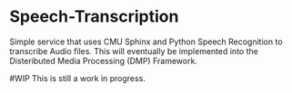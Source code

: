 # Speech-Transcription

Simple service that uses CMU Sphinx and Python Speech Recognition to transcribe Audio files. This will eventually be implemented into the Disteributed Media Processing (DMP) Framework.

#WIP
This is still a work in progress.
